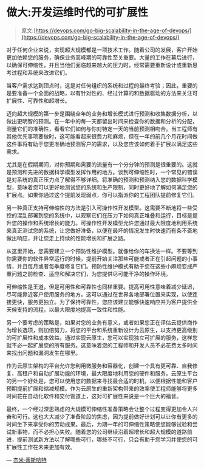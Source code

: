 # 做大:开发运维时代的可扩展性

> 原文:[https://devops.com/go-big-scalability-in-the-age-of-devops/](https://devops.com/go-big-scalability-in-the-age-of-devops/)

对于任何企业来说，实现超大规模都是一项技术工作。随着公司的发展，客户开始更加依赖您的服务，确保业务高峰期的可靠性至关重要。大量的工作在幕后进行，以确保可伸缩性，并且当他们面临越来越大的压力时，经常需要重新设计或重新思考过程和系统来改进它们。

当客户需求达到顶点时，这是对任何组织的系统和过程的最终考验；因此，重要的是要准备一个全面的战略，以有针对性的、经过计算的和数据驱动的方法来关注可扩展性、可靠性和超增长。

迈向超大规模的第一步是围绕全年的业务和增长模式进行预测和收集数据分析，以做出更明智的预测。在一年中的每一天都留出时间来检查你的数据和分析的分配，测量它们的准确性，看看它们如何与你对特定一天的当前预测相吻合。当工程师有其他优先事项要做时，这可能看起来很费力和麻烦，但在一年的前几个月花时间做这件事将有助于您更准确地预测客户的需求，以及您应该如何着手扩展以满足这些需求。

尤其是在假期期间，对你预期和需要的流量有一个分分钟的预测是很重要的。这就是预测和先进的数据科学模型发挥作用的地方。谈到可伸缩性时，一个常见的错误是对系统的真正压力点了解得不够详细。将准确的预测和预测纳入您的数据科学模型，意味着您可以更好地测试您的系统和生产限制，同时更好地了解如何满足您的扩展点。如果你通过这个提前发现弱点，你可以指派你的工程团队提前修复它们。

另一种真正支持可伸缩性的方法是引入可操作性开发模型。这需要不断地将一些受控的混乱部署到您的系统中，以观察它们在压力下如何真正堆叠和运行，目标是提升您的操作和系统增长的能力。可操作性开发模型允许您通过最大限度地利用系统来真正测试您的系统，让您做好准备，以便在最坏的情况发生时快速而有条不紊地做出响应，并让您走上持续的性能增长和扩展之路。

从这里开始，您需要建立一个预防性维护模型。就像给你的车换油一样。不要等到你需要你的软件异常运行的时候，提前开始关注那些可能或者正在引起问题的小事情，并且每月或者每季度修复它们。预防性维护模式有助于您在这些小麻烦变成严重问题之前检查、适应和解决它们，为您提供尽可能干净的操作环境。

可伸缩性是王道，但是可用性和可靠性也同样重要。提高可用性意味着减少延迟，尽可能靠近客户使用服务的地方。这可以通过在世界各地部署位置来实现，以使连接更快，服务更独立。为了保持可靠性，您应该建立能够快速响应并为客户提供全天候支持的流程，以最大限度地提高一致性和性能。

另一个要考虑的策略是，如果对您的业务有意义，或者如果您正在评估云提供商作为增长选项，则加倍努力，将您的平台和系统重新设计为云原生，以支持更高级别的可扩展性和成本效益。通过实现云原生，您可以实现独立可扩展的服务，这样您就不必一起扩展您的所有服务。这意味着您的工程师和开发人员不必花费太多时间来找出问题和漏洞发生在哪里。

作为云原生架构的平台允许您利用微服务和容器化，创建一个具有更可靠、自我修复、高租户和自动扩展功能的环境，最大限度地利用您的硬件和服务。云原生平台的另一个好处是，您可以使用您的数据来寻找最合适的时机，以便根据性能和客户预期提前扩展和缩减规模。作为云原生的重新架构带来的效率使工程师能够将更多时间花在自动化软件和交付管道上，这对可扩展性来说是一个巨大的福音。

最终，一个经过深思熟虑的大规模可伸缩性准备策略会让整个过程变得更加令人兴奋和可行。这也大大减少了准备阶段的焦虑，因为提前做好计划可以让你有更多的时间坐下来享受你的劳动成果。最后，为期一年的可伸缩性策略使您能够试验和尝试新事物，而不必担心失败。随着您的公司继续沿着超增长和超大规模的道路前进，提前测试新方法以了解哪些可行，哪些不可行，只会有助于您学习并使您的可扩展性工作在未来更加有效。

— [杰米·蒂斯哈特](https://devops.com/author/jamie-tischart/)